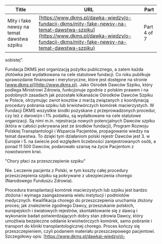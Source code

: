 | **Title**       | **URL**           | **Part**              |
|-----------------|-------------------|-----------------------|
| Mity i fake newsy na temat dawstwa szpiku         | [https://www.dkms.pl/dawka-wiedzy/o-fundacji-dkms/mity-fake-newsy-na-temat-dawstwa-szpiku](https://www.dkms.pl/dawka-wiedzy/o-fundacji-dkms/mity-fake-newsy-na-temat-dawstwa-szpiku)    | Part 4 of 7          |

sobistej”.


Fundacja DKMS jest organizacją pożytku publicznego, a zatem każda złotówka jest wydatkowana na cele statutowe fundacji. Co roku publikuje sprawozdanie finansowe i merytoryczne, które jest dostępne na stronie [www.dkms.pl](http://www.dkms.pl). Jako Ośrodek Dawców Szpiku, który podlega Ministrowi Zdrowia, funkcjonuje zgodnie z polskim prawem i na podobnych zasadach jak pozostałe kilkanaście Ośrodków Dawców Szpiku w Polsce, otrzymując zwrot kosztów z marżą związanych z koordynacją procedury pobrania szpiku lub krwiotwórczych komórek macierzystych. W Fundacji DKMS wszystkie środki pozyskane z przeprowadzonych procedur, czy też z darowizn i 1% podatku, są wydatkowane na cele statutowe organizacji. Są nimi m.in. rejestracja nowych potencjalnych Dawców szpiku (która w całości pokrywana jest ze środków fundacji), Program Rozwoju Polskiej Transplantologii i Wsparcia Pacjentów, propagowanie wiedzy na temat dawstwa. To dzięki tym działaniom polski rejestr Dawców jest 3\. w Europie i 5\. na świecie pod względem liczebności zarejestrowanych osób, a ponad 11 500 Dawców, podarowało szansę na życie Pacjentom z nowotworem krwi.


"Chory płaci za przeszczepienie szpiku"

Nie. Leczenie pacjenta z Polski, w tym koszty całej procedury przeszczepienia szpiku są pokrywane z ubezpieczenia chorego (Narodowego Funduszu Zdrowia). 


Procedura transplantacji komórek macierzystych lub szpiku jest bardzo złożona i wymaga zaangażowania wielu instytucji i podmiotów medycznych. Kwalifikacja chorego do przeszczepienia uruchamia złożony proces; jak znalezienie zgodnego Dawcy, przeszukanie polskich, europejskich i światowych rejestrów, skontaktowanie się z dawcą i wykonanie badań potwierdzających dobry stan zdrowia Dawcy, który umożliwia bezpieczne oddanie krwiotwórczych komórek, samo pobranie i transport do kliniki transplantologicznej chorego. Proces kończy się przeszczepieniem, czyli podaniem materiału przeszczepowego pacjentowi. Szczegółowy opis: [https://www.dkms.pl/dawka\-wiedzy/o\-